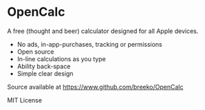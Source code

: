 # OpenCalc

A free (thought and beer) calculator designed for all Apple devices.

- No ads, in-app-purchases, tracking or permissions
- Open source
- In-line calculations as you type
- Ability back-space
- Simple clear design

Source available at https://www.github.com/breeko/OpenCalc

MIT License